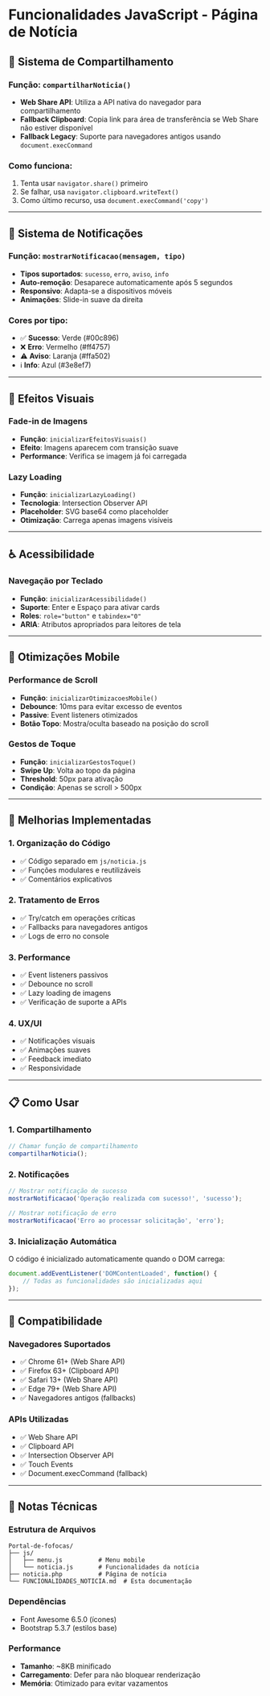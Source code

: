 # Funcionalidades JavaScript - Página de Notícia

## 📱 **Sistema de Compartilhamento**

### Função: `compartilharNoticia()`
- **Web Share API**: Utiliza a API nativa do navegador para compartilhamento
- **Fallback Clipboard**: Copia link para área de transferência se Web Share não estiver disponível
- **Fallback Legacy**: Suporte para navegadores antigos usando `document.execCommand`

### Como funciona:
1. Tenta usar `navigator.share()` primeiro
2. Se falhar, usa `navigator.clipboard.writeText()`
3. Como último recurso, usa `document.execCommand('copy')`

---

## 🔔 **Sistema de Notificações**

### Função: `mostrarNotificacao(mensagem, tipo)`
- **Tipos suportados**: `sucesso`, `erro`, `aviso`, `info`
- **Auto-remoção**: Desaparece automaticamente após 5 segundos
- **Responsivo**: Adapta-se a dispositivos móveis
- **Animações**: Slide-in suave da direita

### Cores por tipo:
- ✅ **Sucesso**: Verde (#00c896)
- ❌ **Erro**: Vermelho (#ff4757)
- ⚠️ **Aviso**: Laranja (#ffa502)
- ℹ️ **Info**: Azul (#3e8ef7)

---

## 🎨 **Efeitos Visuais**

### Fade-in de Imagens
- **Função**: `inicializarEfeitosVisuais()`
- **Efeito**: Imagens aparecem com transição suave
- **Performance**: Verifica se imagem já foi carregada

### Lazy Loading
- **Função**: `inicializarLazyLoading()`
- **Tecnologia**: Intersection Observer API
- **Placeholder**: SVG base64 como placeholder
- **Otimização**: Carrega apenas imagens visíveis

---

## ♿ **Acessibilidade**

### Navegação por Teclado
- **Função**: `inicializarAcessibilidade()`
- **Suporte**: Enter e Espaço para ativar cards
- **Roles**: `role="button"` e `tabindex="0"`
- **ARIA**: Atributos apropriados para leitores de tela

---

## 📱 **Otimizações Mobile**

### Performance de Scroll
- **Função**: `inicializarOtimizacoesMobile()`
- **Debounce**: 10ms para evitar excesso de eventos
- **Passive**: Event listeners otimizados
- **Botão Topo**: Mostra/oculta baseado na posição do scroll

### Gestos de Toque
- **Função**: `inicializarGestosToque()`
- **Swipe Up**: Volta ao topo da página
- **Threshold**: 50px para ativação
- **Condição**: Apenas se scroll > 500px

---

## 🚀 **Melhorias Implementadas**

### 1. **Organização do Código**
- ✅ Código separado em `js/noticia.js`
- ✅ Funções modulares e reutilizáveis
- ✅ Comentários explicativos

### 2. **Tratamento de Erros**
- ✅ Try/catch em operações críticas
- ✅ Fallbacks para navegadores antigos
- ✅ Logs de erro no console

### 3. **Performance**
- ✅ Event listeners passivos
- ✅ Debounce no scroll
- ✅ Lazy loading de imagens
- ✅ Verificação de suporte a APIs

### 4. **UX/UI**
- ✅ Notificações visuais
- ✅ Animações suaves
- ✅ Feedback imediato
- ✅ Responsividade

---

## 📋 **Como Usar**

### 1. **Compartilhamento**
```javascript
// Chamar função de compartilhamento
compartilharNoticia();
```

### 2. **Notificações**
```javascript
// Mostrar notificação de sucesso
mostrarNotificacao('Operação realizada com sucesso!', 'sucesso');

// Mostrar notificação de erro
mostrarNotificacao('Erro ao processar solicitação', 'erro');
```

### 3. **Inicialização Automática**
O código é inicializado automaticamente quando o DOM carrega:
```javascript
document.addEventListener('DOMContentLoaded', function() {
    // Todas as funcionalidades são inicializadas aqui
});
```

---

## 🔧 **Compatibilidade**

### Navegadores Suportados
- ✅ Chrome 61+ (Web Share API)
- ✅ Firefox 63+ (Clipboard API)
- ✅ Safari 13+ (Web Share API)
- ✅ Edge 79+ (Web Share API)
- ✅ Navegadores antigos (fallbacks)

### APIs Utilizadas
- ✅ Web Share API
- ✅ Clipboard API
- ✅ Intersection Observer API
- ✅ Touch Events
- ✅ Document.execCommand (fallback)

---

## 📝 **Notas Técnicas**

### Estrutura de Arquivos
```
Portal-de-fofocas/
├── js/
│   ├── menu.js          # Menu mobile
│   └── noticia.js       # Funcionalidades da notícia
├── noticia.php          # Página de notícia
└── FUNCIONALIDADES_NOTICIA.md  # Esta documentação
```

### Dependências
- Font Awesome 6.5.0 (ícones)
- Bootstrap 5.3.7 (estilos base)

### Performance
- **Tamanho**: ~8KB minificado
- **Carregamento**: Defer para não bloquear renderização
- **Memória**: Otimizado para evitar vazamentos 
